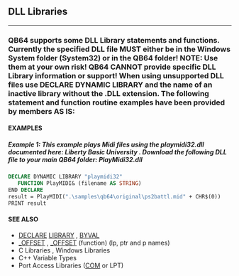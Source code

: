 ## DLL Libraries
---

### QB64 supports some DLL Library statements and functions. Currently the specified DLL file MUST either be in the Windows System folder (System32) or in the QB64 folder! NOTE: Use them at your own risk! QB64 CANNOT provide specific DLL Library information or support! When using unsupported DLL files use DECLARE DYNAMIC LIBRARY and the name of an inactive library without the .DLL extension. The following statement and function routine examples have been provided by members AS IS:

#### EXAMPLES
##### Example 1: This example plays Midi files using the playmidi32.dll documented here: Liberty Basic University . Download the following DLL file to your main QB64 folder: PlayMidi32.dll
```vb
DECLARE DYNAMIC LIBRARY "playmidi32"
   FUNCTION PlayMIDI& (filename AS STRING)
END DECLARE
result = PlayMIDI(".\samples\qb64\original\ps2battl.mid" + CHR$(0))
PRINT result
```
  


#### SEE ALSO
* [DECLARE](./DECLARE.md) [LIBRARY](./LIBRARY.md) , [BYVAL](./BYVAL.md)
* [_OFFSET](./_OFFSET.md) , [_OFFSET](./_OFFSET.md) (function) (lp, ptr and p names)
* C Libraries , Windows Libraries
* C++ Variable Types
* Port Access Libraries ([COM](./COM.md) or LPT)
